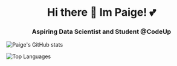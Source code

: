 <h1 align="center">Hi there 👋  Im Paige! 💕 </h1>
<h3 align="center">Aspiring Data Scientist and Student @CodeUp</h3>

 ![Paige's GitHub stats](https://github-readme-stats.vercel.app/api?username=paigerackley&show_icons=true&theme=bear)
 
 
 ![Top Languages](https://github-readme-stats.vercel.app/api/top-langs/?username=paigerackley&layout=compact&theme=bear&count_private=true)
